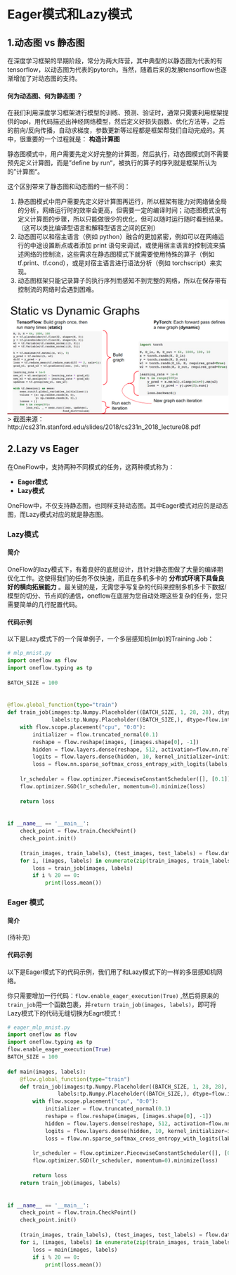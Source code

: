 # Eager模式和Lazy模式

## 1.动态图 vs 静态图

在深度学习框架的早期阶段，常分为两大阵营，其中典型的以静态图为代表的有tensorflow，以动态图为代表的pytorch，当然，随着后来的发展tensorflow也逐渐增加了对动态图的支持。

#### 何为动态图、何为静态图 ？

在我们利用深度学习框架进行模型的训练、预测、验证时，通常只需要利用框架提供的api，用代码描述出神经网络模型，然后定义好损失函数、优化方法等，之后的前向/反向传播，自动求梯度，参数更新等过程都是框架帮我们自动完成的。其中，很重要的一个过程就是： **构造计算图** 

静态图模式中，用户需要先定义好完整的计算图，然后执行，动态图模式则不需要预先定义计算图，而是”define by run“，被执行的算子的序列就是框架所认为的”计算图“。

这个区别带来了静态图和动态图的一些不同：

1. 静态图模式中用户需要先定义好计算图再运行，所以框架有能力对网络做全局的分析，网络运行时的效率会更高，但需要一定的编译时间；动态图模式没有定义计算图的步骤，所以只能做很少的优化，但可以随时运行随时看到结果。（这可以类比编译型语言和解释型语言之间的区别）
2. 动态图可以和宿主语言（例如 python）融合的更加紧密，例如可以在网络运行的中途设置断点或者添加 print 语句来调试，或使用宿主语言的控制流来描述网络的控制流，这些需求在静态图模式下就需要使用特殊的算子（例如 tf.print、tf.cond），或是对宿主语言进行语法分析（例如 torchscript）来实现。
3. 动态图框架只能记录算子的执行序列而感知不到完整的网络，所以在保存带有控制流的网络时会遇到困难。


<div align="center">
    <img src="imgs/static_dynamic_graph.png" align='center'/>
</div>
> 截图来源：http://cs231n.stanford.edu/slides/2018/cs231n_2018_lecture08.pdf



## 2.Lazy vs Eager

在OneFlow中，支持两种不同模式的任务，这两种模式称为：

-  **Eager模式** 
-  **Lazy模式** 

OneFlow中，不仅支持静态图，也同样支持动态图。其中Eager模式对应的是动态图，而Lazy模式对应的就是静态图。

### Lazy模式

#### 简介

OneFlow的lazy模式下，有着良好的底层设计，且针对静态图做了大量的编译期优化工作。这使得我们的任务不仅快速，而且在多机多卡的 **分布式环境下具备良好的横向拓展能力** 。最关键的是，无需您手写复杂的代码来控制多机多卡下数据/模型的切分、节点间的通信，oneflow在底层为您自动处理这些复杂的任务，您只需要简单的几行配置代码。

#### 代码示例

以下是Lazy模式下的一个简单例子，一个多层感知机(mlp)的Training Job：

```python
# mlp_mnist.py
import oneflow as flow
import oneflow.typing as tp

BATCH_SIZE = 100


@flow.global_function(type="train")
def train_job(images:tp.Numpy.Placeholder((BATCH_SIZE, 1, 28, 28), dtype=flow.float),
              labels:tp.Numpy.Placeholder((BATCH_SIZE,), dtype=flow.int32)) -> tp.Numpy:
    with flow.scope.placement("cpu", "0:0"):
        initializer = flow.truncated_normal(0.1)
        reshape = flow.reshape(images, [images.shape[0], -1])
        hidden = flow.layers.dense(reshape, 512, activation=flow.nn.relu, kernel_initializer=initializer, name="dense1")
        logits = flow.layers.dense(hidden, 10, kernel_initializer=initializer, name="dense2")
        loss = flow.nn.sparse_softmax_cross_entropy_with_logits(labels, logits)

    lr_scheduler = flow.optimizer.PiecewiseConstantScheduler([], [0.1])
    flow.optimizer.SGD(lr_scheduler, momentum=0).minimize(loss)

    return loss


if __name__ == '__main__':
    check_point = flow.train.CheckPoint()
    check_point.init()

    (train_images, train_labels), (test_images, test_labels) = flow.data.load_mnist(BATCH_SIZE, BATCH_SIZE)
    for i, (images, labels) in enumerate(zip(train_images, train_labels)):
        loss = train_job(images, labels)
        if i % 20 == 0:
            print(loss.mean())
```



### Eager 模式

#### 简介

(待补充)





#### 代码示例

以下是Eager模式下的代码示例，我们用了和Lazy模式下的一样的多层感知机网络。

你只需要增加一行代码：`flow.enable_eager_execution(True)` ,然后将原来的`train_job`用一个函数包裹，并`return train_job(images, labels)`，即可将Lazy模式下的代码无缝切换为Eagrt模式！

```python
# eager_mlp_mnist.py
import oneflow as flow
import oneflow.typing as tp
flow.enable_eager_execution(True)
BATCH_SIZE = 100

def main(images, labels):
    @flow.global_function(type="train")
    def train_job(images:tp.Numpy.Placeholder((BATCH_SIZE, 1, 28, 28), dtype=flow.float),
                labels:tp.Numpy.Placeholder((BATCH_SIZE,), dtype=flow.int32)) -> tp.Numpy:
        with flow.scope.placement("cpu", "0:0"):
            initializer = flow.truncated_normal(0.1)
            reshape = flow.reshape(images, [images.shape[0], -1])
            hidden = flow.layers.dense(reshape, 512, activation=flow.nn.relu, kernel_initializer=initializer, name="dense1")
            logits = flow.layers.dense(hidden, 10, kernel_initializer=initializer, name="dense2")
            loss = flow.nn.sparse_softmax_cross_entropy_with_logits(labels, logits)

        lr_scheduler = flow.optimizer.PiecewiseConstantScheduler([], [0.1])
        flow.optimizer.SGD(lr_scheduler, momentum=0).minimize(loss)

        return loss
    return train_job(images, labels)
    

if __name__ == '__main__':
    check_point = flow.train.CheckPoint()
    check_point.init()

    (train_images, train_labels), (test_images, test_labels) = flow.data.load_mnist(BATCH_SIZE, BATCH_SIZE)
    for i, (images, labels) in enumerate(zip(train_images, train_labels)):
        loss = main(images, labels)
        if i % 20 == 0:
            print(loss.mean())
```

